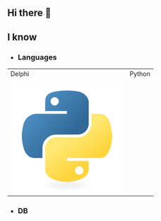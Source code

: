 ## Hi there 👋
<h2> I know </h2>

  - <h3>Languages </h3>
  <table>
  <tr>
    <td>Delphi</td>
    <td>Python</td>
  </tr>
  <tr>
    <td><img src="https://raw.githubusercontent.com/devicons/devicon/ca28c779441053191ff11710fe24a9e6c23690d6/icons/python/python-original.svg"></td>
    <td></td>
  </tr>
</table>

  - <h3>DB</h3>

##


